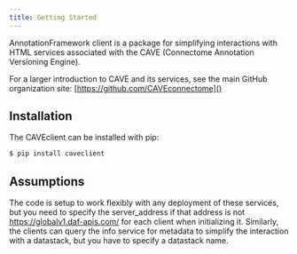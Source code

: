 ```yaml
---
title: Getting Started
---
```


AnnotationFramework client is a package for simplifying interactions
with HTML services associated with the CAVE (Connectome Annotation
Versioning Engine).

For a larger introduction to CAVE and its services,
see the main GitHub organization site: [https://github.com/CAVEconnectome]()

## Installation

The CAVEclient can be installed with pip:

```bash
$ pip install caveclient
```

## Assumptions

The code is setup to work flexibly with any deployment of these
services, but you need to specify the server_address if that address is
not <https://globalv1.daf-apis.com/> for each client when initializing
it. Similarly, the clients can query the info service for metadata to
simplify the interaction with a datastack, but you have to specify a
datastack name.

